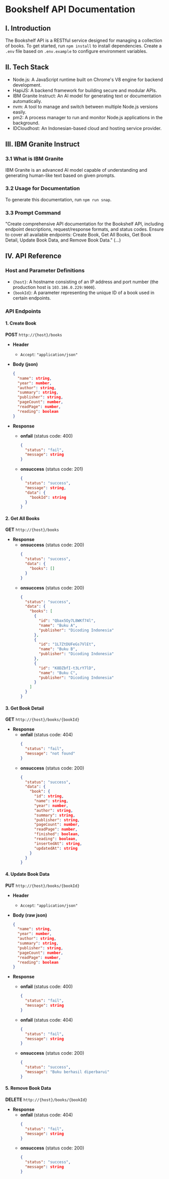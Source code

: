 
# Bookshelf API Documentation

## I. Introduction

The Bookshelf API is a RESTful service designed for managing a collection of books. To get started, run `npm install` to install dependencies. Create a `.env` file based on `.env.example` to configure environment variables.

## II. Tech Stack

- Node.js: A JavaScript runtime built on Chrome's V8 engine for backend development.
- HapiJS: A backend framework for building secure and modular APIs.
- IBM Granite Instruct: An AI model for generating text or documentation automatically.
- nvm: A tool to manage and switch between multiple Node.js versions easily.
- pm2: A process manager to run and monitor Node.js applications in the background.
- IDCloudhost: An Indonesian-based cloud and hosting service provider.

## III. IBM Granite Instruct

### 3.1 What is IBM Granite

IBM Granite is an advanced AI model capable of understanding and generating human-like text based on given prompts.

### 3.2 Usage for Documentation

To generate this documentation, run `npm run snap`.

### 3.3 Prompt Command

"Create comprehensive API documentation for the Bookshelf API, including endpoint descriptions, request/response formats, and status codes. Ensure to cover all available endpoints: Create Book, Get All Books, Get Book Detail, Update Book Data, and Remove Book Data." (...)

## IV. API Reference

### Host and Parameter Definitions

- `{host}`: A hostname consisting of an IP address and port number 
  (the production host is `103.186.0.229:9000`).
- `{bookId}`: A parameter representing the unique ID of a book used in certain endpoints.

### API Endpoints

#### 1. Create Book

**POST** `http://{host}/books`

- **Header**
  - `Accept`: `"application/json"`
- **Body (json)**
  ```json
  {
    "name": string,
    "year": number,
    "author": string,
    "summary": string,
    "publisher": string,
    "pageCount": number,
    "readPage": number,
    "reading": boolean
  }
  ```

- **Response**
  - **onfail** (status code: 400)
    ```json
    {
      "status": "fail",
      "message": string
    }
    ```
  - **onsuccess** (status code: 201)
    ```json
    {
      "status": "success",
      "message": string,
      "data": {
        "bookId": string
      }
    }
    ```

#### 2. Get All Books

**GET** `http://{host}/books`

- **Response**
  - **onsuccess** (status code: 200)
    ```json
    {
      "status": "success",
      "data": {
        "books": []
      }
    }
    ```
  - **onsuccess** (status code: 200)
    ```json
    {
      "status": "success",
      "data": {
        "books": [
          {
            "id": "Qbax5Oy7L8WKf74l",
            "name": "Buku A",
            "publisher": "Dicoding Indonesia"
          },
          {
            "id": "1L7ZtDUFeGs7VlEt",
            "name": "Buku B",
            "publisher": "Dicoding Indonesia"
          },
          {
            "id": "K8DZbfI-t3LrY7lD",
            "name": "Buku C",
            "publisher": "Dicoding Indonesia"
          }
        ]
      }
    }
    ```

#### 3. Get Book Detail

**GET** `http://{host}/books/{bookId}`

- **Response**
  - **onfail** (status code: 404)
    ```json
    {
      "status": "fail",
      "message": "not found"
    }
    ```
  - **onsuccess** (status code: 200)
    ```json
    {
      "status": "success",
      "data": {
        "book": {
          "id": string,
          "name": string,
          "year": number,
          "author": string,
          "summary": string,
          "publisher": string,
          "pageCount": number,
          "readPage": number,
          "finished": boolean,
          "reading": boolean,
          "insertedAt": string,
          "updatedAt": string
        }
      }
    }
    ```

#### 4. Update Book Data

**PUT** `http://{host}/books/{bookId}`

- **Header**
  - `Accept`: `"application/json"`
- **Body (raw json)**
  ```json
  {
    "name": string,
    "year": number,
    "author": string,
    "summary": string,
    "publisher": string,
    "pageCount": number,
    "readPage": number,
    "reading": boolean
  }
  ```

- **Response**
  - **onfail** (status code: 400)
    ```json
    {
      "status": "fail",
      "message": string
    }
    ```
  - **onfail** (status code: 404)
    ```json
    {
      "status": "fail",
      "message": string
    }
    ```
  - **onsuccess** (status code: 200)
    ```json
    {
      "status": "success",
      "message": "Buku berhasil diperbarui"
    }
    ```

#### 5. Remove Book Data

**DELETE** `http://{host}/books/{bookId}`

- **Response**
  - **onfail** (status code: 404)
    ```json
    {
      "status": "fail",
      "message": string
    }
    ```
  - **onsuccess** (status code: 200)
    ```json
    {
      "status": "success",
      "message": string
    }
    ```
